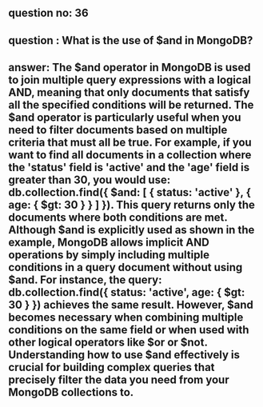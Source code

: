 ## question no: 36

## question : What is the use of $and in MongoDB?

## answer: The $and operator in MongoDB is used to join multiple query expressions with a logical AND, meaning that only documents that satisfy all the specified conditions will be returned. The $and operator is particularly useful when you need to filter documents based on multiple criteria that must all be true. For example, if you want to find all documents in a collection where the 'status' field is 'active' and the 'age' field is greater than 30, you would use: db.collection.find({ $and: [ { status: 'active' }, { age: { $gt: 30 } } ] }). This query returns only the documents where both conditions are met. Although $and is explicitly used as shown in the example, MongoDB allows implicit AND operations by simply including multiple conditions in a query document without using $and. For instance, the query: db.collection.find({ status: 'active', age: { $gt: 30 } }) achieves the same result. However, $and becomes necessary when combining multiple conditions on the same field or when used with other logical operators like $or or $not. Understanding how to use $and effectively is crucial for building complex queries that precisely filter the data you need from your MongoDB collections to.
